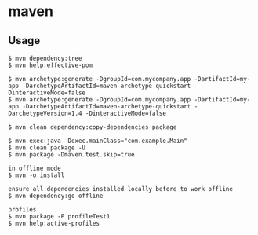 # maven

## Usage

    $ mvn dependency:tree
    $ mvn help:effective-pom

    $ mvn archetype:generate -DgroupId=com.mycompany.app -DartifactId=my-app -DarchetypeArtifactId=maven-archetype-quickstart -DinteractiveMode=false
    $ mvn archetype:generate -DgroupId=com.mycompany.app -DartifactId=my-app -DarchetypeArtifactId=maven-archetype-quickstart -DarchetypeVersion=1.4 -DinteractiveMode=false

    $ mvn clean dependency:copy-dependencies package

    $ mvn exec:java -Dexec.mainClass="com.example.Main"
    $ mvn clean package -U
    $ mvn package -Dmaven.test.skip=true

    in offline mode
    $ mvn -o install

    ensure all dependencies installed locally before to work offline
    $ mvn dependency:go-offline

    profiles
    $ mvn package -P profileTest1
    $ mvn help:active-profiles
